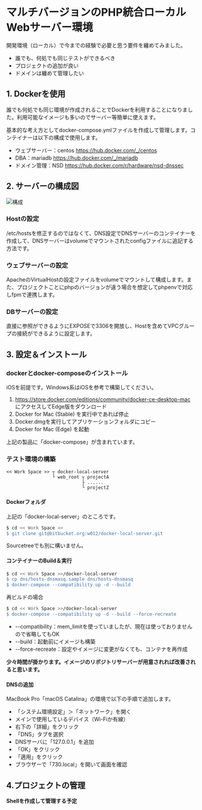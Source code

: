 # マルチバージョンのPHP統合ローカルWebサーバー環境

開発環境（ローカル）で今までの経験で必要と思う要件を纏めてみました。

* 誰でも、何処でも同じテストができるべき
* プロジェクトの追加が良い
* ドメインは纏めて管理したい

## 1. Dockerを使用
誰でも何処でも同じ環境が作成されることでDockerを利用することになりました。利用可能なイメージも多いのでサーバー等簡単に使えます。

基本的な考え方としてdocker-compose.ymlファイルを作成して管理します。コンテイナーは以下の構成で使用します。

* ウェブサーバー：centos https://hub.docker.com/_/centos
* DBA：mariadb https://hub.docker.com/_/mariadb
* ドメイン管理：NSD https://hub.docker.com/r/hardware/nsd-dnssec

## 2. サーバーの構成図

![構成](https://k.kakaocdn.net/dn/M4TlA/btqBEAc5OhU/tcTKt3YwWXVvlmsWvcdgk0/img.png "構成")

### Hostの設定
/etc/hostsを修正するのではなくて、DNS設定でDNSサーバーのコンテイナーを作成して、DNSサーバーはvolumeでマウントされたconfigファイルに追記する方法です。

### ウェブサーバーの設定
ApacheのVirtualHostの設定ファイルをvolumeでマウントして構成します。また、プロジェクトことにphpのバージョンが違う場合を想定してphpenvで対応しfpmで連携します。

### DBサーバーの設定
直接に参照ができるようにEXPOSEで3306を開放し、Hostを含めてVPCグループの接続ができるように設定します。

## 3. 設定＆インストール

### dockerとdocker-composeのインストール

iOSを前提です。Windows系はiOSを参考で構築してください。

1. https://store.docker.com/editions/community/docker-ce-desktop-mac にアクセスしてEdge版をダウンロード
2. Docker for Mac (Stable) を実行中であれば停止
3. Docker.dmgを実行してアプリケーションフォルダにコピー
4. Docker for Mac (Edge) を起動

上記の製品に「docker-compose」が含まれています。

### テスト環境の構築
```
<< Work Space >> ┬ docker-local-server
                 └ web_root ┬ projectA
                            ├ ......
                            └ projectZ
```

#### Dockerフォルダ
上記の「docker-local-server」のところです。

```bash
$ cd << Work Space >>
$ git clone git@bitbucket.org:w012/docker-local-server.git
```
Sourcetreeでも別に構いません。

#### コンテイナーのBuild＆実行

```bash
$ cd << Work Space >>/docker-local-server
$ cp dns/hosts-dnsmasq.sample dns/hosts-dnsmasq
$ docker-compose --compatibility up -d --build
```

再ビルドの場合
```bash
$ cd << Work Space >>/docker-local-server
$ docker-compose --compatibility up -d --build --force-recreate
```
* --compatibility：mem_limitを使っていましたが、現在は使っておりませんので省略してもOK
* --build：起動前にイメージも構築
* --force-recreate：設定やイメージに変更がなくても、コンテナを再作成

__少々時間が掛かります。イメージのリポジトリサーバーが用意されれば改善されると思います。__

#### DNSの追加

MacBook Pro「macOS Catalina」の環境で以下の手順で追加します。

* 「システム環境設定」＞「ネットワーク」を開く
* メインで使用しているデバイス（Wi-Fiか有線）
* 右下の「詳細」をクリック
* 「DNS」タブを選択
* DNSサーバに「127.0.0.1」を追加
* 「OK」をクリック
* 「適用」をクリック
* ブラウザーで「730.local」を開いて画面を確認

## 4.プロジェクトの管理

__Shellを作成して管理する予定__
